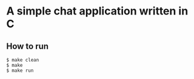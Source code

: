 # A simple chat application written in C #


## How to run ##

```
$ make clean
$ make              
$ make run
```

